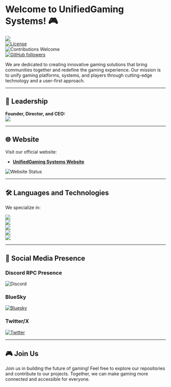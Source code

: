 # Welcome to UnifiedGaming Systems! 🎮

[![](https://img.shields.io/badge/UnifiedGaming%20Systems-%23121011.svg?logo=github&logoColor=white)](https://www.github.com/unifiedgaming-systems)  
[![License](https://img.shields.io/github/license/unifiedgaming-systems/unifiedgaming-systems)](https://github.com/unifiedgaming-systems/unifiedgaming-systems/blob/main/LICENSE)  
![Contributions Welcome](https://img.shields.io/badge/Contributions-Welcome-brightgreen)  
[![GitHub followers](https://img.shields.io/github/followers/unifiedgaming-systems?style=social)](https://github.com/unifiedgaming-systems)

We are dedicated to creating innovative gaming solutions that bring communities together and redefine the gaming experience. Our mission is to unify gaming platforms, systems, and players through cutting-edge technology and a user-first approach.

---

## 🌟 Leadership

**Founder, Director, and CEO:**  
[![](https://img.shields.io/badge/MazeyMoos0022-%23121011.svg?logo=github&logoColor=white)](https://github.mazeymoos.com)

---

## 🌐 Website

Visit our official website:
- [**UnifiedGaming Systems Website**](https://www.unifiedgaming-systems.co.uk)  

![Website Status](https://img.shields.io/website-up-down-green-red/http/shields.io.svg)

---

## 🛠️ Languages and Technologies

We specialize in:

![](https://img.shields.io/badge/JavaScript-F7DF1E.svg?logo=javascript&logoColor=black)  
![](https://img.shields.io/badge/Python-31A8FF.svg?logo=python&logoColor=white)  
![](https://img.shields.io/badge/Java-%23ED8B00.svg?logo=openjdk&logoColor=white)  
![](https://img.shields.io/badge/YAML-CB171E?logo=yaml&logoColor=fff)  
![](https://img.shields.io/badge/CSS-1572B6?logo=css3&logoColor=fff)

---

## 📢 Social Media Presence

### **Discord RPC Presence**
![Discord](https://discord-readme-badge.vercel.app/api?id=1209539928866816143)

### **BlueSky**
[![Bluesky](https://img.shields.io/badge/Bluesky-%23121011.svg?logo=bluesky&logoColor=white)](https://bsky.app/profile/unifiedgaming-systems.mazeymoos.com)

### **Twitter/X**
[![Twitter](https://img.shields.io/badge/Twitter/X-%231DA1F2.svg?logo=twitter&logoColor=white)](https://x.com/UnifiedGameSys)

---

## 🎮 Join Us

Join us in building the future of gaming! Feel free to explore our repositories and contribute to our projects. Together, we can make gaming more connected and accessible for everyone.
